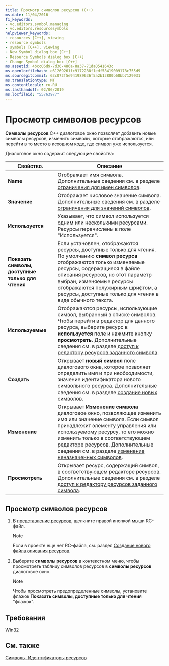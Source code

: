 ```yaml
---
title: Просмотр символов ресурсов (C++)
ms.date: 11/04/2016
f1_keywords:
- vc.editors.symbol.managing
- vc.editors.resourcesymbols
helpviewer_keywords:
- resources [C++], viewing
- resource symbols
- symbols [C++], viewing
- New Symbol dialog box [C++]
- Resource Symbols dialog box [C++]
- Change Symbol dialog box [C++]
ms.assetid: 4bcc06d9-7d36-486a-8a37-71da0541643c
ms.openlocfilehash: e61269261fc9172288f1edf58419009178c755d9
ms.sourcegitcommit: 63c072f5e941989636f5a2b13800b68bb7129931
ms.translationtype: MT
ms.contentlocale: ru-RU
ms.lasthandoff: 02/06/2019
ms.locfileid: "55763977"
---
```

# <a name="viewing-resource-symbols"></a>Просмотр символов ресурсов

**Символы ресурсов** C++ диалоговое окно позволяет добавить новые символы ресурсов, изменить символы, которые отображаются, или перейти в то место в исходном коде, где символ уже используется.

Диалоговое окно содержит следующие свойства:

|Свойство.|Описание|
|---|---|
|**Name**|Отображает имя символа. Дополнительные сведения см. в разделе [ограничения для имен символов](../windows/symbol-name-restrictions.md).|
|**Значение**|Отображает числовое значение символа. Дополнительные сведения см. в разделе [ограничения для значений символов](../windows/symbol-value-restrictions.md).|
|**Используется**|Указывает, что символ используется одним или несколькими ресурсами. Ресурсы перечислены в поле "Используется".|
|**Показать символы, доступные только для чтения**|Если установлен, отображаются ресурсы, доступные только для чтения. По умолчанию **символ ресурса** отображаются только изменяемые ресурсы, содержащиеся в файле описания ресурсов, но этот параметр выбран, изменяемые ресурсы отображаются полужирным шрифтом, а ресурсы, доступные только для чтения в виде обычного текста.|
|**Используемые**|Отображаются ресурсы, использующие символ, выбранный в списке символов. Чтобы перейти в редактор для данного ресурса, выберите ресурс в **используется** поле и нажмите кнопку **просмотреть**. Дополнительные сведения см. в разделе [доступ к редактору ресурсов заданного символа](../windows/opening-the-resource-editor-for-a-given-symbol.md).|
|**Создать**|Открывает **новый символ** поле диалогового окна, которое позволяет определить имя и при необходимости, значение идентификатора нового символьного ресурса. Дополнительные сведения см. в разделе [создание новых символов](../windows/creating-new-symbols.md).|
|**Изменение**|Открывает **Изменение символа** диалоговое окно, позволяющее изменить имя или значение символа. Если символ принадлежит элементу управления или используемому ресурсу, то его можно изменить только в соответствующем редакторе ресурсов. Дополнительные сведения см. в разделе [изменение неназначенных символов](../windows/changing-unassigned-symbols.md).|
|**Просмотреть**|Открывает ресурс, содержащий символ, в соответствующем редакторе ресурсов. Дополнительные сведения см. в разделе [доступ к редактору ресурсов заданного символа](../windows/opening-the-resource-editor-for-a-given-symbol.md).|

## <a name="to-view-resource-symbols"></a>Просмотр символов ресурсов

1. В [представление ресурсов](../windows/resource-view-window.md), щелкните правой кнопкой мыши RC-файл.

   > [!NOTE]
   > Если в проекте еще нет RC-файла, см. раздел [Создание нового файла описания ресурсов](../windows/how-to-create-a-resource-script-file.md).

1. Выберите **символы ресурсов** в контекстном меню, чтобы просмотреть таблицу символов ресурсов в **символы ресурсов** диалоговое окно.

   > [!NOTE]
   > Чтобы просмотреть предопределенные символы, установите флажок **Показать символы, доступные только для чтения** "флажок".

## <a name="requirements"></a>Требования

Win32

## <a name="see-also"></a>См. также

[Символы. Идентификаторы ресурсов](../windows/symbols-resource-identifiers.md)